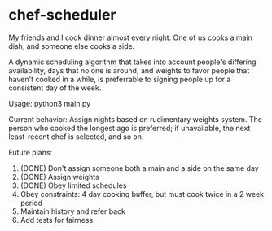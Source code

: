 # chef-scheduler

My friends and I cook dinner almost every night. One of us cooks a main dish, and someone else cooks a side. 

A dynamic scheduling algorithm that takes into account people's differing availability, days that no one is around, and weights to favor people that haven't cooked in a while, is preferrable to signing people up for a consistent day of the week.

Usage: 
python3 main.py

Current behavior:
Assign nights based on rudimentary weights system. The person who cooked the longest ago is preferred; if unavailable, the next least-recent chef is selected, and so on.

Future plans:
1. (DONE) Don't assign someone both a main and a side on the same day
2. (DONE) Assign weights 
3. (DONE) Obey limited schedules
4. Obey constraints: 4 day cooking buffer, but must cook twice in a 2 week period
5. Maintain history and refer back
6. Add tests for fairness
